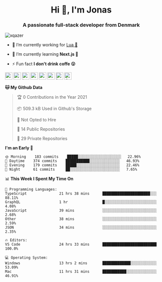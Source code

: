 <h1 align="center">Hi 👋, I'm Jonas</h1>
<h3 align="center">A passionate full-stack developer from Denmark</h3>

<p align="left"> <img src="https://komarev.com/ghpvc/?username=xqazer" alt="xqazer" /> </p>

- 🔭 I’m currently working for [Lua 🥰](https://lua.work) 

- 🌱 I’m currently learning **Next.js 🤯**

<!--- - 👨‍💻 All of my projects are available at [xqazer.github.io](xqazer.github.io) -->

- ⚡ Fun fact **I don't drink coffe 😮**

<p align="left">
  <img src="https://devicons.github.io/devicon/devicon.git/icons/react/react-original-wordmark.svg" alt="react" width="24" height="24"/>
  <img src="https://cdn.worldvectorlogo.com/logos/nextjs-3.svg" alt="nextjs" width="24" height="24"/>
  <img src="https://devicons.github.io/devicon/devicon.git/icons/typescript/typescript-original.svg" alt="typescript" width="24" height="24"/>
  <img src="https://devicons.github.io/devicon/devicon.git/icons/nodejs/nodejs-original-wordmark.svg" alt="nodejs" width="24" height="24"/>
  <img src="https://devicons.github.io/devicon/devicon.git/icons/postgresql/postgresql-original-wordmark.svg" alt="postgresql" width="24" height="24"/>
  <img src="https://www.vectorlogo.zone/logos/google_cloud/google_cloud-icon.svg" alt="gcp" width="24" height="24"/>
  <img src="https://www.vectorlogo.zone/logos/kubernetes/kubernetes-icon.svg" alt="kubernetes" width="24" height="24"/>
  <img src="https://devicons.github.io/devicon/devicon.git/icons/dot-net/dot-net-original-wordmark.svg" alt="dotnet" width="24" height="24"/>
</p>

<!--START_SECTION:waka-->
**🐱 My Github Data** 

> 🏆 0 Contributions in the Year 2021
 > 
> 📦 509.3 kB Used in Github's Storage 
 > 
> 🚫 Not Opted to Hire
 > 
> 📜 14 Public Repositories 
 > 
> 🔑 29 Private Repositories  
 > 
**I'm an Early 🐤** 

```text
🌞 Morning    183 commits    █████░░░░░░░░░░░░░░░░░░░░   22.96% 
🌆 Daytime    374 commits    ███████████░░░░░░░░░░░░░░   46.93% 
🌃 Evening    179 commits    █████░░░░░░░░░░░░░░░░░░░░   22.46% 
🌙 Night      61 commits     ██░░░░░░░░░░░░░░░░░░░░░░░   7.65%

```


📊 **This Week I Spent My Time On** 

```text
💬 Programming Languages: 
TypeScript               21 hrs 38 mins      ██████████████████████░░░   88.11% 
GraphQL                  1 hr                █░░░░░░░░░░░░░░░░░░░░░░░░   4.08% 
JavaScript               39 mins             ░░░░░░░░░░░░░░░░░░░░░░░░░   2.68% 
Other                    38 mins             ░░░░░░░░░░░░░░░░░░░░░░░░░   2.59% 
JSON                     34 mins             ░░░░░░░░░░░░░░░░░░░░░░░░░   2.35%

🔥 Editors: 
VS Code                  24 hrs 33 mins      █████████████████████████   100.0%

💻 Operating System: 
Windows                  13 hrs 2 mins       █████████████░░░░░░░░░░░░   53.09% 
Mac                      11 hrs 31 mins      ███████████░░░░░░░░░░░░░░   46.91%

```


<!--END_SECTION:waka-->

